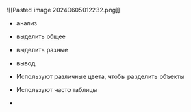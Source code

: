 ![[Pasted image 20240605012232.png]]

- анализ
- выделить общее
- выделить разные
- вывод

- Используют различные цвета, чтобы разделить объекты
- Используют часто таблицы
- 
